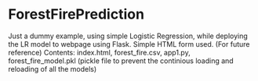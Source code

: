 # ForestFirePrediction

Just a dummy example, using simple Logistic Regression, while deploying the LR model to webpage using Flask.
Simple HTML form used. 
(For future reference)
Contents: index.html, forest_fire.csv, app1.py, forest_fire_model.pkl (pickle file to prevent the continious loading and reloading of all the models)
